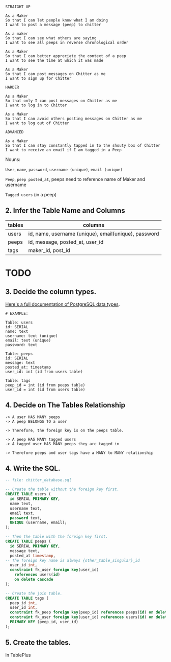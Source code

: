```
STRAIGHT UP

As a Maker
So that I can let people know what I am doing  
I want to post a message (peep) to chitter

As a maker
So that I can see what others are saying  
I want to see all peeps in reverse chronological order

As a Maker
So that I can better appreciate the context of a peep
I want to see the time at which it was made

As a Maker
So that I can post messages on Chitter as me
I want to sign up for Chitter

HARDER

As a Maker
So that only I can post messages on Chitter as me
I want to log in to Chitter

As a Maker
So that I can avoid others posting messages on Chitter as me
I want to log out of Chitter

ADVANCED

As a Maker
So that I can stay constantly tapped in to the shouty box of Chitter
I want to receive an email if I am tagged in a Peep
```

Nouns:

`User`, `name`, `password`, `username (unique)`, `email (unique)`

`Peep`, `peep posted_at`, peeps need to reference name of Maker and username

`Tagged users` (in a peep)


## 2. Infer the Table Name and Columns



| tables                | columns          |
| --------------------- | ------------------  |
| users                 | id, name, username (unique), email(unique), password
| peeps                  | id, message, posted_at, user_id
| tags                   | maker_id, post_id

# TODO

## 3. Decide the column types.

[Here's a full documentation of PostgreSQL data types](https://www.postgresql.org/docs/current/datatype.html).


```
# EXAMPLE:

Table: users
id: SERIAL
name: text
username: text (unique)
email: text (unique)
password: text

Table: peeps
id: SERIAL
message: text
posted_at: timestamp
user_id: int (id from users table)

Table: tags
peep_id = int (id from peeps table)
user_id = int (id from users table)

```

## 4. Decide on The Tables Relationship


```
-> A user HAS MANY peeps
-> A peep BELONGS TO a user

-> Therefore, the foreign key is on the peeps table.
```

```
-> A peep HAS MANY tagged users
-> A tagged user HAS MANY peeps they are tagged in

-> Therefore peeps and user tags have a MANY to MANY relationship
```

## 4. Write the SQL.

```sql
-- file: chitter_database.sql

-- Create the table without the foreign key first.
CREATE TABLE users (
  id SERIAL PRIMARY KEY,
  name text,
  username text,
  email text,
  password text,
  UNIQUE (username, email);
);

-- Then the table with the foreign key first.
CREATE TABLE peeps (
  id SERIAL PRIMARY KEY,
  message text,
  posted_at timestamp,
-- The foreign key name is always {other_table_singular}_id
  user_id int,
  constraint fk_user foreign key(user_id)
    references users(id)
    on delete cascade
);

-- Create the join table.
CREATE TABLE tags (
  peep_id int,
  user_id int,
  constraint fk_peep foreign key(peep_id) references peeps(id) on delete cascade,
  constraint fk_user foreign key(user_id) references users(id) on delete cascade,
  PRIMARY KEY (peep_id, user_id)
);


```

## 5. Create the tables.

In TablePlus
